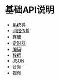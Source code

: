 # 基础API说明

* [系统类](system.html)
* [网络传输](network.html)
* [存储](storage.html)
* [定时器](timer.html)
* [编码](coder.html)
* [数据](data.html)
* [JSON](json.html)
* 音频
* 视频
